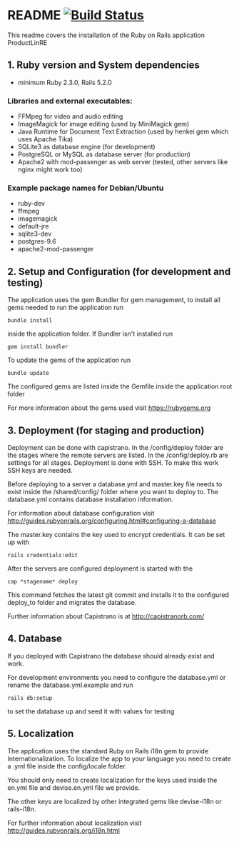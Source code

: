 # README [![Build Status](https://travis-ci.org/TheScarfix/ProductLinRE.svg?branch=master)](https://travis-ci.org/TheScarfix/ProductLinRE)

This readme covers the installation of the Ruby on Rails application ProductLinRE

## 1. Ruby version and System dependencies
* minimum Ruby 2.3.0, Rails 5.2.0

### Libraries and external executables:
* FFMpeg for video and audio editing
* ImageMagick for image editing (used by MiniMagick gem)
* Java Runtime for Document Text Extraction (used by henkei gem which uses Apache Tika)
* SQLite3 as database engine (for development)
* PostgreSQL or MySQL as database server (for production)
* Apache2 with mod-passenger as web server (tested, other servers like nginx might work too)

### Example package names for Debian/Ubuntu
* ruby-dev
* ffmpeg
* imagemagick
* default-jre
* sqlite3-dev
* postgres-9.6
* apache2-mod-passenger

## 2. Setup and Configuration (for development and testing)
The application uses the gem Bundler for gem management, to install all gems needed to run the application run

    bundle install

inside the application folder. If Bundler isn't installed run

    gem install bundler


To update the gems of the application run
    
    bundle update

The configured gems are listed inside the Gemfile inside the application root folder

For more information about the gems used visit <https://rubygems.org>

    
## 3. Deployment (for staging and production)
Deployment can be done with capistrano. In the /config/deploy folder are the stages where the remote servers are listed.
In the /config/deploy.rb are settings for all stages.
Deployment is done with SSH. To make this work SSH keys are needed.

Before deploying to a server a database.yml and master.key file needs to exist inside the /shared/config/ folder where you want to deploy to.
The database.yml contains database installation information.

For information about database configuration visit <http://guides.rubyonrails.org/configuring.html#configuring-a-database>

The master.key contains the key used to encrypt credentials. It can be set up with

    rails credentials:edit
    

After the servers are configured deployment is started with the

    cap *stagename* deploy
    
This command fetches the latest git commit and installs it to the configured deploy_to folder and migrates the database.

Further information about Capistrano is at <http://capistranorb.com/>

## 4. Database
If you deployed with Capistrano the database should already exist and work.

For development environments you need to configure the database.yml or rename the database.yml.example and run
    
    rails db:setup
    
to set the database up and seed it with values for testing

## 5. Localization
The application uses the standard Ruby on Rails i18n gem to provide Internationalization.
To localize the app to your language you need to create a .yml file inside the config/locale folder.

You should only need to create localization for the keys used inside the en.yml file and devise.en.yml file we provide.

The other keys are localized by other integrated gems like devise-i18n or rails-i18n.

For further information about localization visit <http://guides.rubyonrails.org/i18n.html> 
